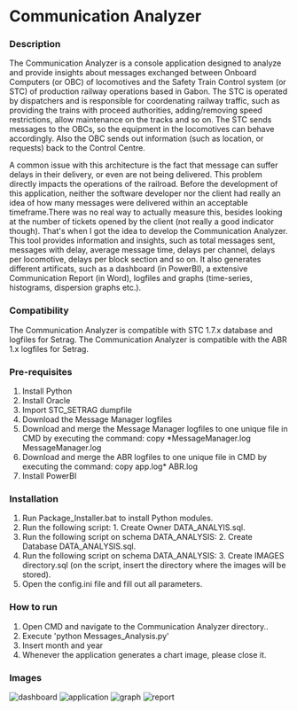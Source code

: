 # Communication Analyzer

### Description
The Communication Analyzer is a console application designed to analyze and provide insights about messages exchanged between Onboard Computers (or OBC) of locomotives and the Safety Train Control system (or STC) of production railway operations based in Gabon. The STC is operated by dispatchers and is responsible for coordenating railway traffic, such as providing the trains with proceed authorities, adding/removing speed restrictions, allow maintenance on the tracks and so on. 
The STC sends messages to the OBCs, so the equipment in the locomotives can behave accordingly. Also the OBC sends out information (such as location, or requests) back to the Control Centre. 

A common issue with this architecture is the fact that message can suffer delays in their delivery, or even are not being delivered. This problem directly impacts the operations of the railroad. Before the development of this application, neither the software developer nor the client had really an idea of how many messages were delivered within an acceptable timeframe.There was no real way to actually measure this, besides looking at the number of tickets opened by the client (not really a good indicator though). That's when I got the idea to develop the Communication Analyzer. This tool provides information and insights, such as total messages sent, messages with delay, average message time, delays per channel, delays per locomotive, delays per block section and so on. It also generates different artificats, such as a dashboard (in PowerBI), a extensive Communication Report (in Word), logfiles and graphs (time-series, histograms, dispersion graphs etc.).

### Compatibility
The Communication Analyzer is compatible with STC 1.7.x database and logfiles for Setrag.
The Communication Analyzer is compatible with the ABR 1.x logfiles for Setrag. 

### Pre-requisites
1. Install Python
2. Install Oracle
3. Import STC_SETRAG dumpfile
4. Download the Message Manager logfiles
5. Download and merge the Message Manager logfiles to one unique file in CMD by executing the command: copy *MessageManager.log MessageManager.log
5. Download and merge the ABR logfiles to one unique file in CMD by executing the command: copy app.log* ABR.log
6. Install PowerBI

### Installation
1. Run Package_Installer.bat to install Python modules.
2. Run the following script: 1. Create Owner DATA_ANALYIS.sql.
3. Run the following script on schema DATA_ANALYSIS: 2. Create Database DATA_ANALYSIS.sql.
4. Run the following script on schema DATA_ANALYSIS: 3. Create IMAGES directory.sql (on the script, insert the directory where the images will be stored).
5. Open the config.ini file and fill out all parameters.

### How to run
1. Open CMD and navigate to the Communication Analyzer directory..
2. Execute 'python Messages_Analysis.py'
3. Insert month and year
4. Whenever the application generates a chart image, please close it.

### Images
![dashboard](https://i.ibb.co/1Jbby1t/dashboard.png)
![application](https://i.ibb.co/N9wGbnL/application.png)
![graph](https://i.ibb.co/yYKtbPC/graphs.png)
![report](https://i.ibb.co/rx7NY5L/report.png)
